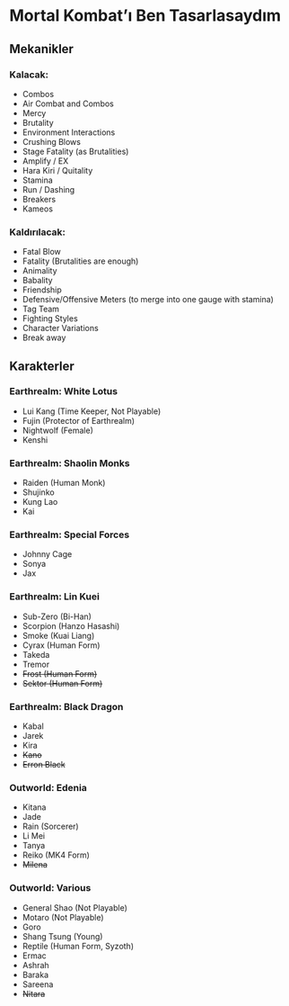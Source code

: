 # Mortal Kombat’ı Ben Tasarlasaydım

## Mekanikler

### Kalacak:

- Combos
- Air Combat and Combos
- Mercy
- Brutality
- Environment Interactions
- Crushing Blows
- Stage Fatality (as Brutalities)
- Amplify / EX
- Hara Kiri / Quitality
- Stamina
- Run / Dashing
- Breakers
- Kameos

### Kaldırılacak:

- Fatal Blow
- Fatality (Brutalities are enough)
- Animality
- Babality
- Friendship
- Defensive/Offensive Meters (to merge into one gauge with stamina)
- Tag Team
- Fighting Styles
- Character Variations
- Break away

## Karakterler

### Earthrealm: White Lotus

- Lui Kang (Time Keeper, Not Playable)
- Fujin (Protector of Earthrealm)
- Nightwolf (Female)
- Kenshi

### Earthrealm: Shaolin Monks

- Raiden (Human Monk)
- Shujinko
- Kung Lao
- Kai

### Earthrealm: Special Forces

- Johnny Cage
- Sonya
- Jax

### Earthrealm: Lin Kuei

- Sub-Zero (Bi-Han)
- Scorpion (Hanzo Hasashi)
- Smoke (Kuai Liang)
- Cyrax (Human Form)
- Takeda
- Tremor
- ~~Frost (Human Form)~~
- ~~Sektor (Human Form)~~

### Earthrealm: Black Dragon

- Kabal
- Jarek
- Kira
- ~~Kano~~
- ~~Erron Black~~

### Outworld: Edenia

- Kitana
- Jade
- Rain (Sorcerer)
- Li Mei
- Tanya
- Reiko (MK4 Form)
- ~~Milena~~

### Outworld: Various

- General Shao (Not Playable)
- Motaro (Not Playable)
- Goro
- Shang Tsung (Young)
- Reptile (Human Form, Syzoth)
- Ermac
- Ashrah
- Baraka
- Sareena
- ~~Nitara~~
